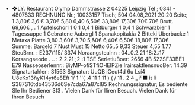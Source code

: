 - ❖LY. Restaurant Olymp Dammstrasse 2 04225 Leipzig Tel ; 0341 - 4807833 RECHNUNG Nr.; 10033157 Tisch; 504 04.08,2021 20:20 Seite; 1 3,80€ 3,6 € 3,70€ 5,80 6,40 6,50€ 33,80€ 17,30€ 70€ 70€ Brutt. 69,60€ , . 1 Apfelschorl 1 0 1 0,4 1 Bitburger 1 0,4 1 Schwarzbier 1 Tagessuppe 1 Gebratene Aubergl 1 Spanakopitakia 2 Bitteki Uberbacke 1 Metaxa Platte 3,80 3,60€ 3,70 5,&0€ 6,40€ 6,50€ 18,80€ 17,30€ Summe: Bargeld 7 Nust Must 15 Netto 65,.5 9,33 Steuer 4,55 1.77 SteuBrnr. : E237/115/ 3374 Noraangstealnn : 04..0.2.21 18:2.:17 Korsangseode . .. : 2 2.21 ;2 :1 TSE SerletiuBoer: 2656 4B 522SF33BE1 E79 Nasseoserlennr.: BiyMP-ofiSTfiO-lEIPZie IrairsaktlensnuoBer: 14.39 Signaturtahler : 31563 Signatur: UuQB iCeut4d 6u Lsí4 U8eKx13ňyK14yt6e8Eft 1/ 1 ''( .4 11 1 11 ) ( / 11 . 2 4 _ ř ■ it li S387S16tdb43536d6Se7cda67a87cl85 Rechnungssignatur; Es bediente Sle Ihr Bediener 3(3 . Vielen Dank für Iliren Besuch. Vielen Dank für Ihren Besuch